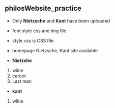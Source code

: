 ## philosWebsite_practice
- Only __Nietzsche__ and __Kant__ have been uploaded
- font style css and img file 
- style.css is CSS file

- homepage
Nietzsche, Kant site available 

- __Nietzshe__
1. wikie 
2. career 
3. Last man 

- __kant__
1. wikie
